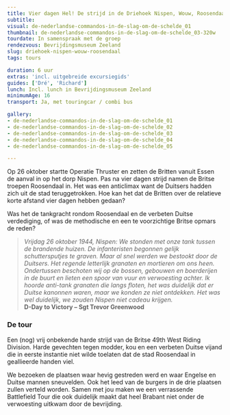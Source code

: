 ```yaml
---
title: Vier dagen Hel! De strijd in de Driehoek Nispen, Wouw, Roosendaal
subtitle:
visual: de-nederlandse-commandos-in-de-slag-om-de-schelde_01
thumbnail: de-nederlandse-commandos-in-de-slag-om-de-schelde_03-320w
tourdate: In samenspraak met de groep
rendezvous: Bevrijdingsmuseum Zeeland
slug: driehoek-nispen-wouw-roosendaal
tags: tours

duration: 6 uur
extras: 'incl. uitgebreide excursiegids'
guides: ['Dré', 'Richard']
lunch: Incl. lunch in Bevrijdingsmuseum Zeeland
minimumAge: 16
transport: Ja, met touringcar / combi bus

gallery:
- de-nederlandse-commandos-in-de-slag-om-de-schelde_01
- de-nederlandse-commandos-in-de-slag-om-de-schelde_02
- de-nederlandse-commandos-in-de-slag-om-de-schelde_03
- de-nederlandse-commandos-in-de-slag-om-de-schelde_04
- de-nederlandse-commandos-in-de-slag-om-de-schelde_05

---
```


Op 26 oktober startte Operatie Thruster en zetten de Britten vanuit Essen de aanval in op het dorp Nispen. Pas na vier dagen strijd namen de Britse troepen Roosendaal in. Het was een anticlimax want de Duitsers hadden zich uit de stad teruggetrokken. Hoe kan het dat de Britten over de relatieve korte afstand vier dagen hebben gedaan?

Was het de tankgracht rondom Roosendaal en de verbeten Duitse verdediging, of was de methodische en een te voorzichtige Britse opmars de reden?

>*Vrijdag 26 oktober 1944, Nispen: We stonden met onze tank tussen de brandende huizen. De infanteristen begonnen gelijk schuttersputjes te graven. Maar al snel werden we bestookt door de Duitsers. Het regende letterlijk granaten en mortieren om ons heen. Ondertussen beschoten wij op de bossen, gebouwen en boerderijen in de buurt en lieten een spoor van vuur en verwoesting achter. Ik hoorde anti-tank granaten die langs floten, het was duidelijk dat er Duitse kanonnen  waren, maar we konden ze niet ontdekken. Het was wel duidelijk, we zouden Nispen niet cadeau krijgen.*  
**D-Day to Victory – Sgt Trevor Greenwood**

### De tour
Een (nog) vrij onbekende harde strijd van de Britse 49th West Riding Division. Harde gevechten tegen modder, kou en een verbeten Duitse vijand die in eerste instantie niet wilde toelaten dat de stad Roosendaal in geallieerde handen viel.

We bezoeken de plaatsen waar hevig gestreden werd en waar Engelse en Duitse mannen sneuvelden. Ook het leed van de burgers in de drie plaatsen zullen verteld worden. Samen met jou maken we een verrassende Battlefield Tour die ook duidelijk maakt dat heel Brabant niet onder de verwoesting uitkwam door de bevrijding.
